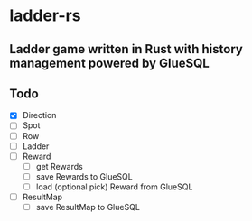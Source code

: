 # ladder-rs

## Ladder game written in Rust with history management powered by GlueSQL

## Todo

- [x] Direction
- [ ] Spot
- [ ] Row
- [ ] Ladder
- [ ] Reward
  - [ ] get Rewards
  - [ ] save Rewards to GlueSQL
  - [ ] load (optional pick) Reward from GlueSQL
- [ ] ResultMap
  - [ ] save ResultMap to GlueSQL
